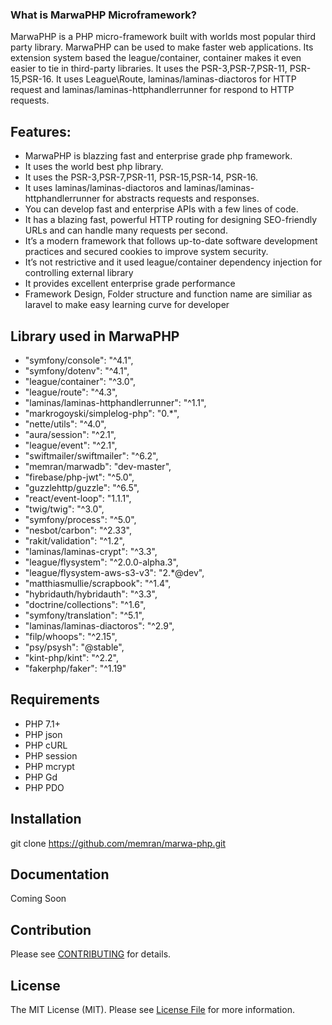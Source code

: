 ### What is MarwaPHP Microframework?
MarwaPHP is a PHP micro-framework built with worlds most popular third party library. MarwaPHP can be used to make faster web applications. Its extension system based  the league/container, container makes it even easier to tie in third-party libraries. It uses the PSR-3,PSR-7,PSR-11, PSR-15,PSR-16. It uses League\Route, laminas/laminas-diactoros for HTTP request and laminas/laminas-httphandlerrunner for respond to HTTP requests.

## Features:

* MarwaPHP is blazzing fast and enterprise grade php framework.
* It uses the world best php library. 
* It uses the PSR-3,PSR-7,PSR-11, PSR-15,PSR-14, PSR-16.
* It uses laminas/laminas-diactoros and  laminas/laminas-httphandlerrunner for abstracts requests and responses.
* You can develop fast and enterprise APIs with a few lines of code.
* It has a blazing fast, powerful HTTP routing for designing SEO-friendly URLs and can handle many requests per second.
* It’s a modern framework that follows up-to-date software development practices and secured cookies to improve system security.
* It’s not restrictive and it used league/container dependency injection for controlling external library
* It provides excellent enterprise grade performance 
* Framework Design, Folder structure and function name are similiar as laravel to make easy learning curve for developer

## Library used in MarwaPHP

+  "symfony/console": "^4.1",
+  "symfony/dotenv": "^4.1",
+  "league/container": "^3.0",
+  "league/route": "^4.3",
+  "laminas/laminas-httphandlerrunner": "^1.1",
+  "markrogoyski/simplelog-php": "0.*",
+  "nette/utils": "^4.0",
+  "aura/session": "^2.1",
+  "league/event": "^2.1",
+  "swiftmailer/swiftmailer": "^6.2",
+  "memran/marwadb": "dev-master",
+  "firebase/php-jwt": "^5.0",
+  "guzzlehttp/guzzle": "^6.5",
+  "react/event-loop": "1.1.1",
+  "twig/twig": "^3.0",
+  "symfony/process": "^5.0",
+  "nesbot/carbon": "^2.33",
+  "rakit/validation": "^1.2",
+  "laminas/laminas-crypt": "^3.3",
+  "league/flysystem": "^2.0.0-alpha.3",
+  "league/flysystem-aws-s3-v3": "2.*@dev",
+  "matthiasmullie/scrapbook": "^1.4",
+  "hybridauth/hybridauth": "^3.3",
+  "doctrine/collections": "^1.6",
+  "symfony/translation": "^5.1",
+  "laminas/laminas-diactoros": "^2.9",
+  "filp/whoops": "^2.15",
+  "psy/psysh": "@stable",
+  "kint-php/kint": "^2.2",
+  "fakerphp/faker": "^1.19"

## Requirements
+ PHP 7.1+
+ PHP json
+ PHP cURL
+ PHP session
+ PHP mcrypt
+ PHP Gd
+ PHP PDO

## Installation

git clone https://github.com/memran/marwa-php.git

## Documentation

Coming Soon

## Contribution
Please see [CONTRIBUTING](https://github.com/memran/marwa-php/blob/master/CONTRIBUTING.MD) for details.

## License
The MIT License (MIT). Please see  [License File](https://github.com/memran/marwa-php/blob/master/LICENSE.MD) for more information.
